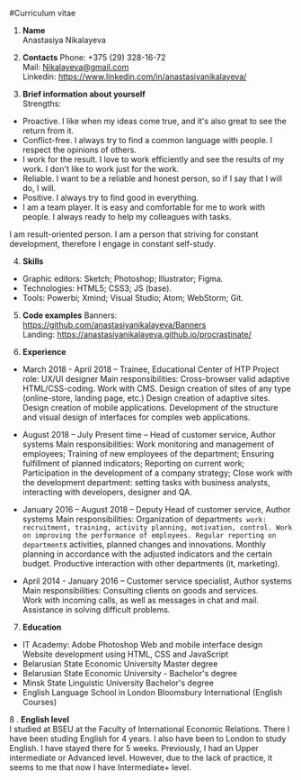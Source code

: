 #Curriculum vitae 

1. **Name**  
Anastasiya Nikalayeva

2. **Contacts**
Phone: +375 (29) 328-16-72  
Mail: Nikalayeva@gmail.com  
Linkedin: https://www.linkedin.com/in/anastasiyanikalayeva/

3. **Brief information about yourself**  
Strengths:  
 * Proactive. I like when my ideas come true, and it's also great to see the return from it.
 * Conflict-free. I always try to find a common language with people. I respect the opinions of others.
 * I work for the result. I love to work efficiently and see the results of my work. I don't like to work just for the work.
 * Reliable. I want to be a reliable and honest person, so if I say that I will do, I will.
 * Positive. I always try to find good in everything.
 * I am a team player. It is easy and comfortable for me to work with people. I always ready to help my colleagues with tasks.

I am result-oriented person. I am a person that striving for constant development, therefore I engage in constant self-study.

4. **Skills**
 * Graphic editors: Sketch; Photoshop; Illustrator; Figma.
 * Technologies: HTML5; СSS3; JS (base).
 * Tools: Powerbi; Xmind; Visual Studio; Atom; WebStorm; Git.

5. **Code examples**
Banners: https://github.com/anastasiyanikalayeva/Banners  
Landing: https://anastasiyanikalayeva.github.io/procrastinate/  

6. **Experience**  
 * March 2018 - April 2018 – Trainee, Educational Center of HTP
Project role: UX/UI designer
Main responsibilities:
Cross-browser valid adaptive HTML/CSS-coding.
Work with CMS.
Design creation of sites of any type (online-store, landing page, etc.)
Design creation of adaptive sites.
Design creation of mobile applications.
Development of the structure and visual design of interfaces for complex web applications. 

 * August 2018 – July Present time – Head of customer service, Author systems
Main responsibilities:
Work monitoring and management of employees; 
Training of new employees of the department; 
Ensuring fulfillment of planned indicators; 
Reporting on current work; 
Participation in the development of a company strategy; 
Close work with the development department: setting tasks with business analysts, interacting with developers, designer and QA.

 * January 2016 – August 2018 – Deputy Head of customer service, Author systems
Main responsibilities:
Organization of department`s work: recruitment, training, activity planning, motivation, control. Work on improving the performance of employees.
Regular reporting on department`s activities, planned changes and innovations.
Monthly planning in accordance with the adjusted indicators and the certain budget.
Productive interaction with other departments (it, marketing).

 * April 2014 - January 2016 – Customer service specialist, Author systems
Main responsibilities:
Consulting clients on goods and services.  
Work with incoming calls, as well as messages in chat and mail.  
Assistance in solving difficult problems.

7. **Education**
 * IT Academy:
Adobe Photoshop
Web and mobile interface design
Website development using HTML, CSS and JavaScript
 * Belarusian State Economic University 
Master degree
 * Belarusian State Economic University - Bachelor's degree
 * Minsk State Linguistic University
Bachelor's degree 
 * English Language School in London Bloomsbury International (English Courses)

8 . **English level**  
I studied at BSEU at the Faculty of International Economic Relations. There I have been studing English for 4 years. I also have been to London to study English. I have stayed there for 5 weeks. Previously, I had an Upper intermediate or Advanced level. However, due to the lack of practice, it seems to me that now I have Intermediate+ level.